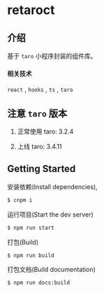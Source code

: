 # retaroct

## 介绍

基于 `taro` 小程序封装的组件库。

#### 相关技术

`react` , `hooks` , `ts` , `taro`

## 注意 `taro` 版本

1. 正常使用 taro: 3.2.4

2. 上线 taro: 3.4.11

## Getting Started

安装依赖(Install dependencies),

```bash
$ cnpm i
```

运行项目(Start the dev server)

```bash
$ npm run start
```

打包(Build)

```bash
$ npm run build
```

打包文档(Build documentation)

```bash
$ npm run docs:build
```
